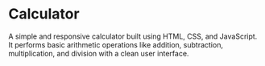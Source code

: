 # Calculator
A simple and responsive calculator built using HTML, CSS, and JavaScript. It performs basic arithmetic operations like addition, subtraction, multiplication, and division with a clean user interface.
